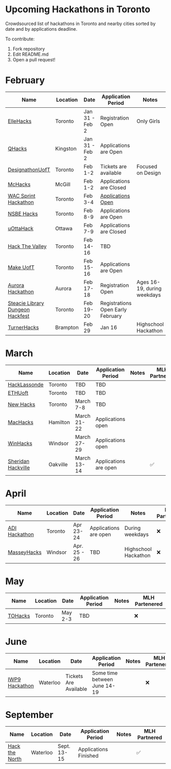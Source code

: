 # Upcoming Hackathons in Toronto
Crowdsourced list of hackathons in Toronto and nearby cities sorted by date and by applications deadline.

To contribute:
 1. Fork repository
 2. Edit README.md
 3. Open a pull request!

 

# February

 | Name  |  Location | Date | Application Period |  Notes | MLH Partnered |
 |---|---|---|---|---|---|
 | [ElleHacks](https://ellehacks.com/) | Toronto | Jan 31 - Feb 2 | Registration Open | Only Girls | :white_check_mark: |
 | [QHacks](https://qhacks.io/)  | Kingston | Jan 31 - Feb 2 | Applications are Open |   | :white_check_mark: |
 | [DesignathonUofT](https://www.eventbrite.com/e/designathon-uoft-2020-tickets-84530550151/) | Toronto | Feb 1-2 | Tickets are available | Focused on Design | :x: |
 | [McHacks](https://mchacks.ca/) | McGill | Feb 1-2 | Applications are Closed |   | :x: |
 | [WAC Sprint Hackathon](https://www.eventbrite.com/e/sprint-hackathon-tickets-89766789885) | Toronto | Feb 3-4 | [Applications Open](http://worldaffairs.ucc.on.ca/wacathon/index.html) |   | :x: |
 | [NSBE Hacks](http://www.nsbehacksuoft.ca)  | Toronto | Feb 8-9 | Applications are Open |   | :x: |
 | [uOttaHack](https://2020.uottahack.ca/)  | Ottawa | Feb 7-9 | Applications are Closed |   | :x: |
 | [Hack The Valley](https://hackthevalley.io/)  | Toronto | Feb 14-16 | TBD |   | :white_check_mark: |
 | [Make UofT](https://ieee.utoronto.ca/makeuoft/)  | Toronto | Feb 15-16 | Applications are Open |   | :white_check_mark: |
 | [Aurora Hackathon](https://www.eventbrite.ca/e/aurora-hackathon-tickets-86600352987) | Aurora | Feb 17-18 | Registration Open | Ages 16-19, during weekdays | :x: |
 | [Steacie Library Dungeon Hackfest](https://hackfest.library.yorku.ca/2020/) | Toronto | Feb 19-20 | Registrations Open Early February |  | :x: |
 | [TurnerHacks](https://turnerhacks.com/)  | Brampton | Feb 29 | Jan 16 | Highschool Hackathon | :x: |


# March

 | Name  |  Location | Date | Application Period |  Notes | MLH Partnered |
 |---|---|---|---|---|---|
 | [HackLassonde](http://hacklassonde.ca/)  | Toronto | TBD | TBD |   |  |
 | [ETHUoft](https://www.ethuoft.ca)  | Toronto | TBD | TBD |  |  |
 | [New Hacks](https://ieee.utoronto.ca/#/)  | Toronto | March 7-8 | TBD |  |  |
 | [MacHacks]( https://www.machacks.ca/)  | Hamilton | March 21-22 | Applications open |   |  |
 | [WinHacks]( https://winhacks.ca/)  | Windsor | March 27-29 | Applications open |   |   |
 | [Sheridan Hackville]( https://www.hackville.io/)  | Oakville | March 13-14 | Applications are open |   | :white_check_mark: |

# April

 | Name  |  Location | Date | Application Period |  Notes | MLH Partenered |
 |---|---|---|---|---|---|
 | [ADI Hackathon](https://eventchain.io/event-details/f9c7436eb38559d1bed413bfcf810597/ADI_Toronto_Summit_and_Hackathon) | Toronto | Apr 23-24 | Applications are open | During weekdays | :x: |
 | [MasseyHacks](https://masseyhacks.ca/)  | Windsor | Apr. 25 - 26 | TBD |  Highschool Hackathon | :x: |

# May

 | Name  |  Location | Date | Application Period |  Notes | MLH Partenered |
 |---|---|---|---|---|---|
 | [TOHacks](https://www.tohacks.ca/)  | Toronto | May 2-3 | TBD |  | :x: |

# June

 | Name  |  Location | Date | Application Period |  Notes | MLH Partenered |
 |---|---|---|---|---|---|
 | [IWP9 Hackathon](https://www.eventbrite.com/e/iwp9-2020-tickets-87082440925) | Waterloo | Tickets Are Available |  Some time between June 14-19 |  | :x: |

# September
 
 | Name  |  Location | Date | Application Period |  Notes | MLH Partnered |
 |---|---|---|---|---|---|
 | [Hack the North](https://hackthenorth.com/)  |  Waterloo | Sept. 13-15  |  Applications Finished |   | :white_check_mark: |




